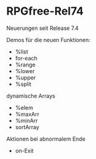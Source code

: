 # RPGfree-Rel74
Neuerungen seit Release 7.4

Demos für die neuen Funktionen:
- %list
- for-each
- %range
- %lower
- %upper
- %split

dynamische Arrays
- %elem 
- %maxArr
- %minArr
- sortArray

Aktionen bei abnormalem Ende
- on-Exit 
